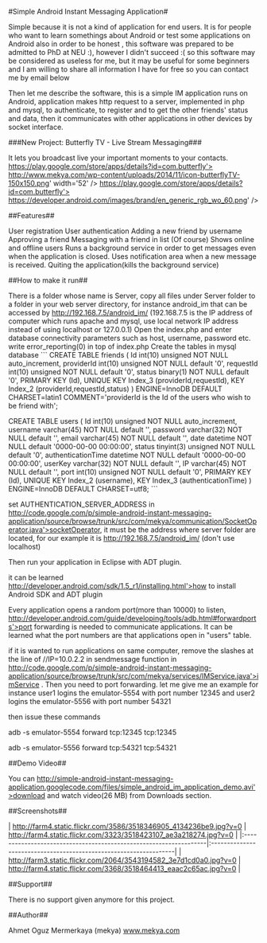 #Simple Android Instant Messaging Application#

Simple because it is not a kind of application for end users. It is for people who want to learn somethings about Android or test some applications on Android also in order to be honest , this software was prepared to be admitted to PhD at NEU :), however I didn't succeed :( so this software may be considered as useless for me, but it may be useful for some beginners and I am willing to share all information I have for free so you can contact me by email below

Then let me describe the software, this is a simple IM application runs on Android, application makes http request to a server, implemented in php and mysql, to authenticate, to register and to get the other friends' status and data, then it communicates with other applications in other devices by socket interface.

###New Project: Butterfly TV - Live Stream Messaging###

It lets you broadcast live your important moments to your contacts. 
https://play.google.com/store/apps/details?id=com.butterfly'> http://www.mekya.com/wp-content/uploads/2014/11/icon-butterflyTV-150x150.png' width='52' /> https://play.google.com/store/apps/details?id=com.butterfly'> https://developer.android.com/images/brand/en_generic_rgb_wo_60.png' />

##Features##

User registration
User authentication
Adding a new friend by username
Approving a friend
Messaging with a friend in list (Of course)
Shows online and offline users
Runs a background service in order to get messages even when the application is closed.
Uses notification area when a new message is received.
Quiting the application(kills the background service)

##How to make it run##

There is a folder whose name is Server, copy all files under Server folder to a folder in your web server directory, for instance android_im that can be accessed by http://192.168.7.5/android_im/ (192.168.7.5 is the IP address of computer which runs apache and mysql, use local network IP address instead of using localhost or 127.0.0.1) Open the index.php and enter database connectivity parameters such as host, username, password etc. write error_reporting(0) in top of index.php Create the tables in mysql database ``` CREATE TABLE friends ( Id int(10) unsigned NOT NULL auto_increment, providerId int(10) unsigned NOT NULL default '0', requestId int(10) unsigned NOT NULL default '0', status binary(1) NOT NULL default '0', PRIMARY KEY (Id), UNIQUE KEY Index_3 (providerId,requestId), KEY Index_2 (providerId,requestId,status) ) ENGINE=InnoDB DEFAULT CHARSET=latin1 COMMENT='providerId is the Id of the users who wish to be friend with';

CREATE TABLE users ( Id int(10) unsigned NOT NULL auto_increment, username varchar(45) NOT NULL default '', password varchar(32) NOT NULL default '', email varchar(45) NOT NULL default '', date datetime NOT NULL default '0000-00-00 00:00:00', status tinyint(3) unsigned NOT NULL default '0', authenticationTime datetime NOT NULL default '0000-00-00 00:00:00', userKey varchar(32) NOT NULL default '', IP varchar(45) NOT NULL default '', port int(10) unsigned NOT NULL default '0', PRIMARY KEY (Id), UNIQUE KEY Index_2 (username), KEY Index_3 (authenticationTime) ) ENGINE=InnoDB DEFAULT CHARSET=utf8; ```

set AUTHENTICATION_SERVER_ADDRESS in http://code.google.com/p/simple-android-instant-messaging-application/source/browse/trunk/src/com/mekya/communication/SocketOperator.java'>socketOperator, it must be the address where server folder are located, for our example it is http://192.168.7.5/android_im/ (don't use localhost)

Then run your application in Eclipse with ADT plugin.

it can be learned http://developer.android.com/sdk/1.5_r1/installing.html'>how to install Android SDK and ADT plugin

Every application opens a random port(more than 10000) to listen, http://developer.android.com/guide/developing/tools/adb.html#forwardports'>port forwarding is needed to communicate applications. It can be learned what the port numbers are that applications open in "users" table.

if it is wanted to run applications on same computer, remove the slashes at the line of //IP=10.0.2.2 in sendmessage function in http://code.google.com/p/simple-android-instant-messaging-application/source/browse/trunk/src/com/mekya/services/IMService.java'>imService . Then you need to port forwarding. let me give me an example for instance user1 logins the emulator-5554 with port number 12345 and user2 logins the emulator-5556 with port number 54321

then issue these commands

adb -s emulator-5554 forward tcp:12345 tcp:12345

adb -s emulator-5556 forward tcp:54321 tcp:54321

##Demo Video##

You can http://simple-android-instant-messaging-application.googlecode.com/files/simple_android_im_application_demo.avi'>download and watch video(26 MB) from Downloads section.

##Screenshots##

| http://farm4.static.flickr.com/3586/3518346905_4134236be9.jpg?v=0 | http://farm4.static.flickr.com/3323/3518423107_ae3a218274.jpg?v=0 | |:------------------------------------------------------------------|:------------------------------------------------------------------| | http://farm3.static.flickr.com/2064/3543194582_3e7d1cd0a0.jpg?v=0 | http://farm4.static.flickr.com/3368/3518464413_eaac2c65ac.jpg?v=0 |

##Support##

There is no support given anymore for this project.

##Author##

Ahmet Oguz Mermerkaya (mekya) www.mekya.com
